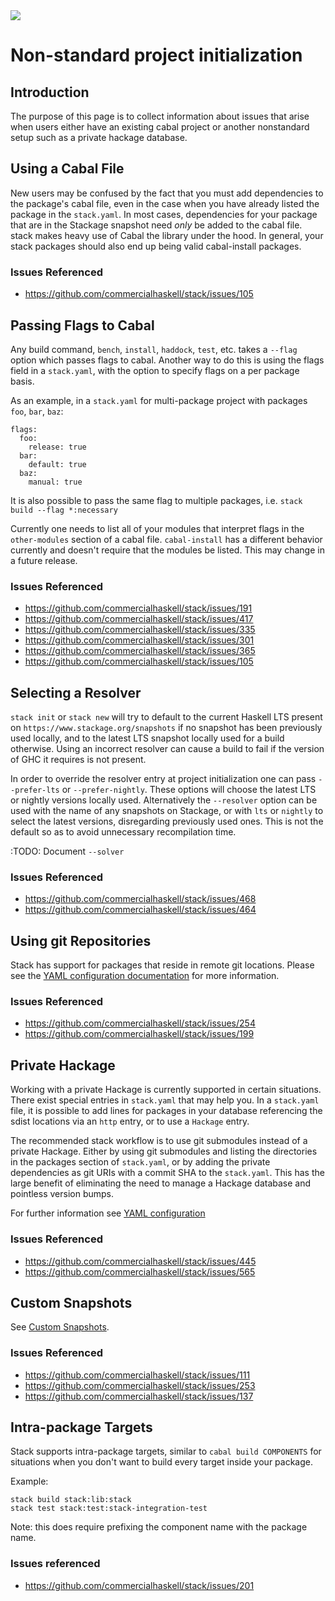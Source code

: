 <div class="hidden-warning"><a href="https://docs.haskellstack.org/"><img src="https://cdn.jsdelivr.net/gh/commercialhaskell/stack/doc/img/hidden-warning.svg"></a></div>

# Non-standard project initialization

## Introduction
The purpose of this page is to collect information about issues that arise when
users either have an existing cabal project or another nonstandard setup such
as a private hackage database.

## Using a Cabal File

New users may be confused by the fact that you must add
dependencies to the package's cabal file, even in the case when you have
already listed the package in the `stack.yaml`. In most cases, dependencies for
your package that are in the Stackage snapshot need *only* be added to the
cabal file. stack makes heavy use of Cabal the library under the hood. In
general, your stack packages should also end up being valid cabal-install
packages.

### Issues Referenced
  - https://github.com/commercialhaskell/stack/issues/105

## Passing Flags to Cabal

Any build command, `bench`, `install`, `haddock`, `test`, etc. takes a `--flag`
option which passes flags to cabal. Another way to do this is using the flags
field in a `stack.yaml`, with the option to specify flags on a per package
basis.

As an example, in a `stack.yaml` for multi-package project with packages `foo`,
`bar`, `baz`:

```
flags:
  foo:
    release: true
  bar:
    default: true
  baz:
    manual: true
```

It is also possible to pass the same flag to multiple packages, i.e.
`stack build --flag *:necessary`

Currently one needs to list all of your modules that interpret flags in the
`other-modules` section of a cabal file. `cabal-install` has a different
behavior currently and doesn't require that the modules be listed. This may
change in a future release.


### Issues Referenced
  - <https://github.com/commercialhaskell/stack/issues/191>
  - <https://github.com/commercialhaskell/stack/issues/417>
  - <https://github.com/commercialhaskell/stack/issues/335>
  - <https://github.com/commercialhaskell/stack/issues/301>
  - <https://github.com/commercialhaskell/stack/issues/365>
  - <https://github.com/commercialhaskell/stack/issues/105>

## Selecting a Resolver

`stack init` or `stack new` will try to default to the current Haskell LTS
present on `https://www.stackage.org/snapshots` if no snapshot has been
previously used locally, and to the latest LTS snapshot locally used for a
build otherwise. Using an incorrect resolver can cause a build to fail if the
version of GHC it requires is not present.

In order to override the resolver entry at project initialization one can pass
`--prefer-lts` or `--prefer-nightly`. These options will choose the latest LTS
or nightly versions locally used.  Alternatively the `--resolver` option can be
used with the name of any snapshots on Stackage, or with `lts` or `nightly` to
select the latest versions, disregarding previously used ones. This is not the
default so as to avoid unnecessary recompilation time.

:TODO: Document `--solver`

### Issues Referenced
  - https://github.com/commercialhaskell/stack/issues/468
  - https://github.com/commercialhaskell/stack/issues/464

## Using git Repositories

Stack has support for packages that reside in remote git locations. Please see
the [YAML configuration
documentation](yaml_configuration.md#git-and-mercurial-repos) for more
information.

### Issues Referenced
  - https://github.com/commercialhaskell/stack/issues/254
  - https://github.com/commercialhaskell/stack/issues/199

## Private Hackage
Working with a private Hackage is currently supported in certain situations.
There exist special entries in `stack.yaml` that may help you. In a
`stack.yaml` file, it is possible to add lines for packages in your database
referencing the sdist locations via an `http` entry, or to use a `Hackage`
entry.

The recommended stack workflow is to use git submodules instead of a private
Hackage. Either by using git submodules and listing the directories in the
packages section of `stack.yaml`, or by adding the private dependencies as git
URIs with a commit SHA to the `stack.yaml`. This has the large benefit of
eliminating the need to manage a Hackage database and pointless version bumps.

For further information see [YAML configuration](yaml_configuration.md)

### Issues Referenced
  - https://github.com/commercialhaskell/stack/issues/445
  - https://github.com/commercialhaskell/stack/issues/565

## Custom Snapshots
See [Custom Snapshots](custom_snapshot.md).

### Issues Referenced
  - https://github.com/commercialhaskell/stack/issues/111
  - https://github.com/commercialhaskell/stack/issues/253
  - https://github.com/commercialhaskell/stack/issues/137

## Intra-package Targets
Stack supports intra-package targets, similar to `cabal build COMPONENTS` for
situations when you don't want to build every target inside your package.

Example:
```
stack build stack:lib:stack
stack test stack:test:stack-integration-test
```

Note: this does require prefixing the component name with the package name.

### Issues referenced
  - https://github.com/commercialhaskell/stack/issues/201
